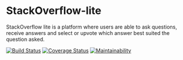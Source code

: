 # StackOverflow-lite

StackOverflow lite is a platform where users are able to ask questions, receive answers and select or upvote which answer best suited the question asked.

[![Build Status](https://travis-ci.org/Musacoli/StackOverflow-lite.svg?branch=test_app)](https://travis-ci.org/Musacoli/StackOverflow-lite)  [![Coverage Status](https://coveralls.io/repos/github/Musacoli/StackOverflow-lite/badge.svg?branch=test_app)](https://coveralls.io/github/Musacoli/StackOverflow-lite?branch=test_app)  [![Maintainability](https://api.codeclimate.com/v1/badges/1445d14d10d76b542495/maintainability)](https://codeclimate.com/github/Musacoli/StackOverflow-lite/maintainability)
